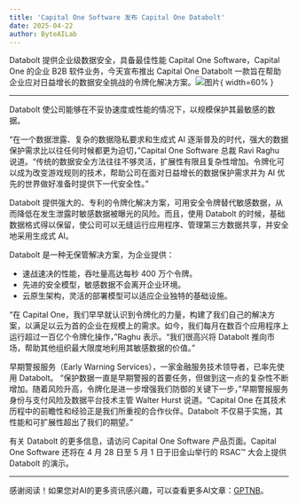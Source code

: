 ```yaml
---
title: 'Capital One Software 发布 Capital One Databolt'
date: 2025-04-22
author: ByteAILab
---
```


Databolt 提供企业级数据安全，具备最佳性能
Capital One Software，Capital One 的企业 B2B 软件业务，今天宣布推出 Capital One Databolt 一款旨在帮助企业应对日益增长的数据安全挑战的令牌化解决方案。![图片](https://ai-techpark.com/wp-content/uploads/Capital-One.jpg){ width=60% }

---
Databolt 使公司能够在不妥协速度或性能的情况下，以规模保护其最敏感的数据。

“在一个数据泄露、复杂的数据隐私要求和生成式 AI 逐渐普及的时代，强大的数据保护需求比以往任何时候都更为迫切，”Capital One Software 总裁 Ravi Raghu 说道。“传统的数据安全方法往往不够灵活，扩展性有限且复杂性增加。令牌化可以成为改变游戏规则的技术，帮助公司在面对日益增长的数据保护需求并为 AI 优先的世界做好准备时提供下一代安全性。”

Databolt 提供强大的、专利的令牌化解决方案，可用安全令牌替代敏感数据，从而降低在发生泄露时敏感数据被曝光的风险。而且，使用 Databolt 的时候，基础数据格式得以保留，使公司可以无缝运行应用程序、管理第三方数据共享，并安全地采用生成式 AI。

Databolt 是一种无保管解决方案，为企业提供：

- 速战速决的性能，吞吐量高达每秒 400 万个令牌。
- 先进的安全模型，敏感数据不会离开企业环境。
- 云原生架构，灵活的部署模型可以适应企业独特的基础设施。

“在 Capital One，我们早早就认识到令牌化的力量，构建了我们自己的解决方案，以满足以云为首的企业在规模上的需求。如今，我们每月在数百个应用程序上运行超过一百亿个令牌化操作，”Raghu 表示。“我们很高兴将 Databolt 推向市场，帮助其他组织最大限度地利用其敏感数据的价值。”

早期警报服务（Early Warning Services），一家金融服务技术领导者，已率先使用 Databolt。
“保护数据一直是早期警报的首要任务，但做到这一点的复杂性不断增加。随着风险升高，令牌化是进一步增强我们防御的关键下一步，”早期警报服务身份与支付风险及数据平台技术主管 Walter Hurst 说道。“Capital One 在其技术历程中的前瞻性和经验正是我们所重视的合作伙伴。Databolt 不仅易于实施，其性能和可扩展性超出了我们的期望。”

有关 Databolt 的更多信息，请访问 Capital One Software 产品页面。Capital One Software 还将在 4 月 28 日至 5 月 1 日于旧金山举行的 RSAC™ 大会上提供 Databolt 的演示。

---
感谢阅读！如果您对AI的更多资讯感兴趣，可以查看更多AI文章：[GPTNB](https://gptnb.com)。